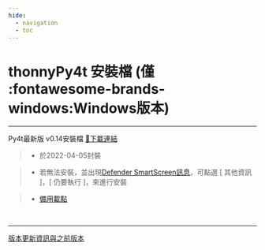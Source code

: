 ```yaml
---
hide:
  - navigation
  - toc
---
```


# thonnyPy4t 安裝檔 (僅 :fontawesome-brands-windows:Windows版本)

---------------

Py4t最新版 v0.14安裝檔  [🔽下載連結](https://github.com/beardad1975/py4t/releases/download/v0.14/thonnyPy4t-0.14.exe) 　　

> - 於2022-04-05封裝

> - 若無法安裝，並出現[Defender SmartScreen訊息](assets/images/smart_screen.jpg)，可點選 [ 其他資訊 ]，[ 仍要執行 ]，來進行安裝

> - [備用載點](http://nm01.nmes.tyc.edu.tw/py4t_installer/thonnyPy4t-0.14.exe)

<br/>

---------------


[版本更新資訊與之前版本](https://github.com/beardad1975/py4t/releases)








